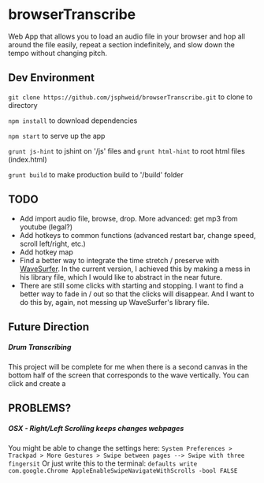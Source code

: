 # browserTranscribe
Web App that allows you to load an audio file in your browser and hop all around the file easily, repeat a section indefinitely, and slow down the tempo without changing pitch.

## Dev Environment

`git clone https://github.com/jsphweid/browserTranscribe.git` to clone to directory

`npm install` to download dependencies

`npm start` to serve up the app

`grunt js-hint` to jshint on '/js' files and `grunt html-hint` to root html files (index.html)

`grunt build` to make production build to '/build' folder


## TODO
 - Add import audio file, browse, drop. More advanced: get mp3 from youtube (legal?)
 - Add hotkeys to common functions (advanced restart bar, change speed, scroll left/right, etc.)
 - Add hotkey map
 - Find a better way to integrate the time stretch / preserve with [WaveSurfer](wavesurfer-js.org). In the current version, I achieved this by making a mess in his library file, which I would like to abstract in the near future.
 - There are still some clicks with starting and stopping. I want to find a better way to fade in / out so that the clicks will disappear. And I want to do this by, again, not messing up WaveSurfer's library file.

## Future Direction
##### Drum Transcribing
This project will be complete for me when there is a second canvas in the bottom half of the screen that corresponds to the wave vertically. You can click and create a 

## PROBLEMS?
##### OSX - Right/Left Scrolling keeps changes webpages
You might be able to change the settings here:
`System Preferences > Trackpad > More Gestures > Swipe between pages --> Swipe with three fingersit`
Or just write this to the terminal: `defaults write com.google.Chrome AppleEnableSwipeNavigateWithScrolls -bool FALSE`